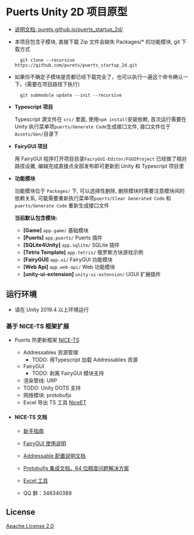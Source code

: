 # Puerts Unity 2D 项目原型

- [说明文档: purets.github.io/puerts_startup_2d/](https://purets.github.io/puerts_startup_2d/)
        

- 本项目包含子模块, 直接下载 Zip 文件会缺失 Packages/* 的功能模块, git 下载方式

        git clone --recursive https://github.com/purets/puerts_startup_2d.git
    
- 如果你不确定子模块是否都已经下载完全了，也可以执行一遍这个命令确认一下。(需要在项目路径下执行)

        git submodule update --init --recursive
    
- **Typescript 项目**

  Typescript 源文件在 `src/` 里面, 使用`npm install`安装依赖, 首次运行需要在 Unity 执行菜单项`puerts/Generate Code`生成接口文件, 接口文件位于`Assets/Gen/`目录下

- **FairyGUI 项目** 

  用 FairyGUI 程序打开项目目录`FairyGUI-Editor/FGUIProject` 已经做了相对路径设置, 编辑完成直接点全部发布即可更新到 Unity 和 Typescript 项目里
  
- **功能模块**

  功能模块位于 `Packages/` 下, 可以选择性删除, 删除模块时需要注意模块间的依赖关系, 可能需要重新执行菜单项`puerts/Clear Generated Code` 和 `puerts/Generate Code` 重新生成接口文件
  
  **当前默认包含模块:**
  
  * **[Game]** `app.game/` 基础模块
  * **[Puerts]** `app.puerts/` Puerts 插件
  * **[SQLite4Unity]** `app.sqlite/` SQLite 插件
  * **[Tetris Template]** `app.tetris/` 俄罗斯方块游戏示例
  * **[FairyGUI]** `app.ui/` FairyGUI 功能模块
  * **[Web Api]** `app.web-api/` Web 功能模块
  * **[unity-ui-extension]** `unity-ui-extension/` UGUI 扩展插件


## 运行环境

- 请在 Unity 2019.4 以上环境运行



   
### 基于 NICE-TS 框架扩展

- Puerts 热更新框架 [NICE-TS](https://github.com/Justin-sky/Nice-TS)

  * Addressables 资源管理
    * TODO: 用Typescript 加载 Addressables 资源
  * FairyGUI
    * TODO: 剥离 FairyGUI 模块支持
  * 渲染管线: URP
  * TODO: Unity DOTS 支持
  * 网络模块: protobufjs
  * Excel 导出 TS 工具 [NiceET](https://github.com/Justin-sky/Nice-ET/tree/master/Tools/ExcelExporter)

- #### NICE-TS 文档

  - [新手指南](https://zhuanlan.zhihu.com/p/206578729)

  - [FairyGUI 使用说明](https://zhuanlan.zhihu.com/p/213926253)

  - [Addressable 配置说明文档](https://zhuanlan.zhihu.com/p/184846532)

  - [Protobufjs 集成文档，64 位精度问题解决方案](https://zhuanlan.zhihu.com/p/205342984)

  - [Excel 工具](https://zhuanlan.zhihu.com/p/216183764)

  - QQ 群：346340389



## License

[Apache License 2.0](LICENSE)
